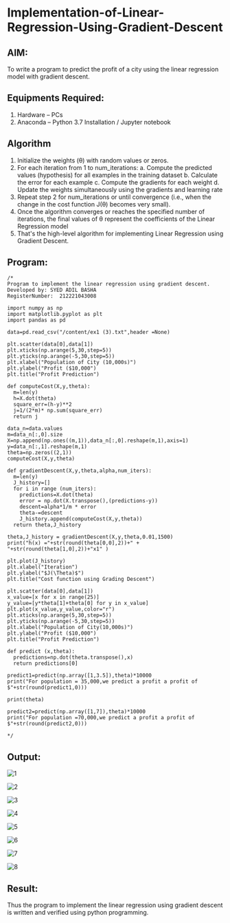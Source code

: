 # Implementation-of-Linear-Regression-Using-Gradient-Descent

## AIM:
To write a program to predict the profit of a city using the linear regression model with gradient descent.

## Equipments Required:
1. Hardware – PCs
2. Anaconda – Python 3.7 Installation / Jupyter notebook

## Algorithm
1. Initialize the weights (θ) with random values or zeros.
2. For each iteration from 1 to num_iterations:
a. Compute the predicted values (hypothesis) for all examples in the training dataset
b. Calculate the error for each example
c. Compute the gradients for each weight
d. Update the weights simultaneously using the gradients and learning rate
4. Repeat step 2 for num_iterations or until convergence (i.e., when the change in the cost function J(θ) becomes very small).
5. Once the algorithm converges or reaches the specified number of iterations, the final values of θ represent the coefficients of the Linear Regression model
6. That's the high-level algorithm for implementing Linear Regression using Gradient Descent. 

## Program:
```
/*
Program to implement the linear regression using gradient descent.
Developed by: SYED ADIL BASHA
RegisterNumber:  212221043008

import numpy as np
import matplotlib.pyplot as plt
import pandas as pd

data=pd.read_csv("/content/ex1 (3).txt",header =None)

plt.scatter(data[0],data[1])
plt.xticks(np.arange(5,30,step=5))
plt.yticks(np.arange(-5,30,step=5))
plt.xlabel("Population of City (10,000s)")
plt.ylabel("Profit ($10,000")
plt.title("Profit Prediction")

def computeCost(X,y,theta):
  m=len(y)
  h=X.dot(theta)
  square_err=(h-y)**2
  j=1/(2*m)* np.sum(square_err)
  return j

data_n=data.values
m=data_n[:,0].size
X=np.append(np.ones((m,1)),data_n[:,0].reshape(m,1),axis=1)
y=data_n[:,1].reshape(m,1)
theta=np.zeros((2,1))
computeCost(X,y,theta)

def gradientDescent(X,y,theta,alpha,num_iters):
  m=len(y)
  J_history=[]
  for i in range (num_iters):
    predictions=X.dot(theta)
    error = np.dot(X.transpose(),(predictions-y))
    descent=alpha*1/m * error
    theta-=descent
    J_history.append(computeCost(X,y,theta))
  return theta,J_history

theta,J_history = gradientDescent(X,y,theta,0.01,1500)
print("h(x) ="+str(round(theta[0,0],2))+" + "+str(round(theta[1,0],2))+"x1" )

plt.plot(J_history)
plt.xlabel("Iteration")
plt.ylabel("$J(\Theta)$")
plt.title("Cost function using Grading Descent")

plt.scatter(data[0],data[1])
x_value=[x for x in range(25)]
y_value=[y*theta[1]+theta[0] for y in x_value]
plt.plot(x_value,y_value,color="r")
plt.xticks(np.arange(5,30,step=5))
plt.yticks(np.arange(-5,30,step=5))
plt.xlabel("Population of City(10,000s)")
plt.ylabel("Profit ($10,000")
plt.title("Profit Prediction")

def predict (x,theta):
  predictions=np.dot(theta.transpose(),x)
  return predictions[0]

predict1=predict(np.array([1,3.5]),theta)*10000
print("For population = 35,000,we predict a profit a profit of $"+str(round(predict1,0)))

print(theta)

predict2=predict(np.array([1,7]),theta)*10000
print("For population =70,000,we predict a profit a profit of $"+str(round(predict2,0)))

*/
```

## Output:

![1](https://github.com/SYEDADILBASHA1/Implementation-of-Linear-Regression-Using-Gradient-Descent/assets/134796157/949d776b-72db-490d-94d3-b93d1ee587e3)

![2](https://github.com/SYEDADILBASHA1/Implementation-of-Linear-Regression-Using-Gradient-Descent/assets/134796157/739792ac-1620-4408-80e5-cb1d8aae31c8)

![3](https://github.com/SYEDADILBASHA1/Implementation-of-Linear-Regression-Using-Gradient-Descent/assets/134796157/c837ab7c-e98f-4de3-a957-2c659541f568)

![4](https://github.com/SYEDADILBASHA1/Implementation-of-Linear-Regression-Using-Gradient-Descent/assets/134796157/12ba7bee-9b18-4d05-a932-1cd81d2f9736)

![5](https://github.com/SYEDADILBASHA1/Implementation-of-Linear-Regression-Using-Gradient-Descent/assets/134796157/7a1a2449-8d3e-4430-b996-7c138b36236e)

![6](https://github.com/SYEDADILBASHA1/Implementation-of-Linear-Regression-Using-Gradient-Descent/assets/134796157/9a158990-6a69-4c61-b2cc-18f42ea7d86d)

![7](https://github.com/SYEDADILBASHA1/Implementation-of-Linear-Regression-Using-Gradient-Descent/assets/134796157/fbb225ea-6587-449f-9fbe-34668c848db3)

![8](https://github.com/SYEDADILBASHA1/Implementation-of-Linear-Regression-Using-Gradient-Descent/assets/134796157/d7de78f5-c9cf-45cc-8797-337ead42a0d1)



## Result:
Thus the program to implement the linear regression using gradient descent is written and verified using python programming.
